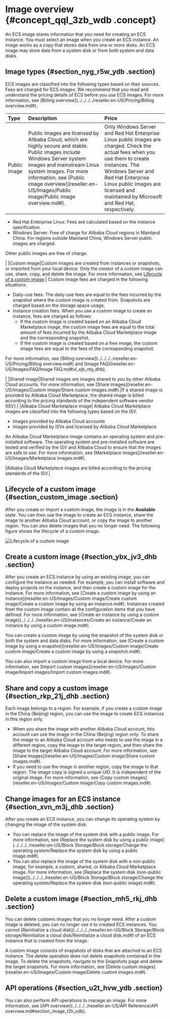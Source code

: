 # Image overview {#concept_qql_3zb_wdb .concept}

An ECS image stores information that you need for creating an ECS instance. You must select an image when you create an ECS instance. An image works as a copy that stores data from one or more disks. An ECS image may store data from a system disk or from both system and data disks.

## Image types {#section_nyg_r5w_ydb .section}

ECS images are classified into the following types based on their sources. Fees are charged for ECS images. We recommend that you read and understand the pricing details of ECS before you use ECS images. For more information, see [Billing overview](../../../../reseller.en-US/Pricing/Billing overview.md#).

|Type|Description|Price|
|:---|:----------|:----|
|Public image|Public images are licensed by Alibaba Cloud, which are highly secure and stable. Public images include Windows Server system images and mainstream Linux system images. For more information, see [Public image overview](reseller.en-US/Images/Public image/Public image overview.md#).| Only Windows Server and Red Hat Enterprise Linux public images are charged. Check the actual fees when you use them to create instances. The Windows Server and Red Hat Enterprise Linux public images are licensed and maintained by Microsoft and Red Hat, respectively.

-   Red Hat Enterprise Linux: Fees are calculated based on the instance specification.
-   Windows Server: Free of charge for Alibaba Cloud regions in Mainland China. For regions outside Mainland China, Windows Server public images are charged.

 Other public images are free of charge.

 |
|Custom image|Custom images are created from instances or snapshots, or imported from your local device. Only the creator of a custom image can use, share, copy, and delete the image. For more information, see [Lifecycle of a custom image](#section_custom_image).| Custom image fees are charged in the following situations:

-   Daily-use fees. The daily-use fees are equal to the fees incurred by the snapshot where the custom image is created from. Snapshots are charged based on the storage space usage.
-   Instance creation fees. When you use a custom image to create an instance, fees are charged as follows:
    -   If the custom image is created based on an Alibaba Cloud Marketplace image, the custom image fees are equal to the total amount of fees incurred by the Alibaba Cloud Marketplace image and the corresponding snapshot.
    -   If the custom image is created based on a free image, the custom image fees are equal to the fees of the corresponding snapshot.

For more information, see [Billing overview](../../../../reseller.en-US/Pricing/Billing overview.md#) and [Image FAQ](reseller.en-US/Images/FAQ/Image FAQ.md#ul_xjb_nty_dhb).

 |
|Shared image|Shared images are images shared to you by other Alibaba Cloud accounts. For more information, see [Share images](reseller.en-US/Images/Custom image/Share custom images.md#).|If a shared image is provided by Alibaba Cloud Marketplace, the shared image is billed according to the pricing standards of the independent software vendor \(ISV\).|
|Alibaba Cloud Marketplace image| Alibaba Cloud Marketplace images are classified into the following types based on the ISV.

-   Images provided by Alibaba Cloud accounts
-   Images provided by ISVs and licensed by Alibaba Cloud Marketplace

An Alibaba Cloud Marketplace image contains an operating system and pre-installed software. The operating system and pre-installed software are tested and verified by the ISV and Alibaba Cloud to ensure that the images are safe to use. For more information, see [Marketplace images](reseller.en-US/Images/Marketplace images.md#).

 |Alibaba Cloud Marketplace images are billed according to the pricing standards of the ISV.|

## Lifecycle of a custom image {#section_custom_image .section}

After you create or import a custom image, the image is in the **Available** state. You can then use the image to create an ECS instance, share the image to another Alibaba Cloud account, or copy the image to another region. You can also delete images that you no longer need. The following figure shows the lifecycle of a custom image.

![Lifecycle of a custom image](http://static-aliyun-doc.oss-cn-hangzhou.aliyuncs.com/assets/img/9572/156687650334490_en-US.png)

## Create a custom image {#section_ybx_jv3_dhb .section}

After you create an ECS instance by using an existing image, you can configure the instance as needed. For example, you can install software and deploy projects on the instance, and then create a custom image for the instance. For more information, see [Create a custom image by using an instance](reseller.en-US/Images/Custom image/Create custom image/Create a custom image by using an instance.md#). Instances created from the custom image contain all the configuration items that you have defined. For more information, see [Create an instance by using a custom image](../../../../reseller.en-US/Instances/Create an instance/Create an instance by using a custom image.md#).

You can create a custom image by using the snapshot of the system disk or both the system and data disks. For more information, see [Create a custom image by using a snapshot](reseller.en-US/Images/Custom image/Create custom image/Create a custom image by using a snapshot.md#).

You can also import a custom image from a local device. For more information, see [Import custom images](reseller.en-US/Images/Custom image/Import images/Import custom images.md#).

## Share and copy a custom image {#section_rkp_21j_dhb .section}

Each image belongs to a region. For example, if you create a custom image in the China \(Beijing\) region, you can use the image to create ECS instances in this region only.

-   When you share the image with another Alibaba Cloud account, this account can use the image in the China \(Beijing\) region only. To share the image to an Alibaba Cloud account who needs to use the image in a different region, copy the image to the target region, and then share the image to the target Alibaba Cloud account. For more information, see [Share images](reseller.en-US/Images/Custom image/Share custom images.md#).
-   If you need to use the image in another region, copy the image to that region. The image copy is signed a unique UID. It is independent of the original image. For more information, see [Copy custom images](reseller.en-US/Images/Custom image/Copy custom images.md#).

## Change images for an ECS instance {#section_xvn_m3j_dhb .section}

After you create an ECS instance, you can change its operating system by changing the image of the system disk.

-   You can replace the image of the system disk with a public image. For more information, see [Replace the system disk by using a public image](../../../../reseller.en-US/Block Storage/Block storage/Change the operating system/Replace the system disk by using a public image.md#).
-   You can also replace the image of the system disk with a non-public image, for example, a custom, shared, or Alibaba Cloud Marketplace image. For more information, see [Replace the system disk \(non-public image\)](../../../../reseller.en-US/Block Storage/Block storage/Change the operating system/Replace the system disk (non-public image).md#).

## Delete a custom image {#section_mh5_rkj_dhb .section}

You can delete customs images that you no longer need. After a custom image is deleted, you can no longer use it to created ECS instances. You cannot [Reinitialize a cloud disk](../../../../reseller.en-US/Block Storage/Block storage/Reinitialize a cloud disk/Reinitialize a cloud disk.md#) of an ECS instance that is created from the image.

A custom image consists of snapshots of disks that are attached to an ECS instance. The delete operation does not delete snapshots contained in the image. To delete the snapshots, navigate to the Snapshots page and delete the target snapshots. For more information, see [Delete custom images](reseller.en-US/Images/Custom image/Delete custom images.md#).

## API operations {#section_u2t_hvw_ydb .section}

You can also perform API operations to manage an image. For more information, see [API overview](../../../../reseller.en-US/API Reference/API overview.md#section_image_t2h_vdb).

